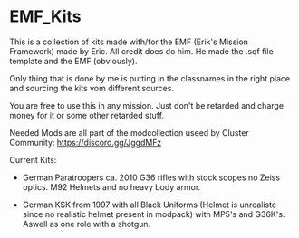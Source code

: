 # EMF_Kits
This is a collection of kits made with/for the EMF (Erik's Mission Framework) made by Eric. 
All credit does do him. He made the .sqf file template and the EMF (obviously). 

Only thing that is done by me is putting in the classnames in the right place and sourcing the kits vom different sources.

You are free to use this in any mission. Just don't be retarded and charge money for it or some other retarded stuff. 

Needed Mods are all part of the modcollection useed by Cluster Community:
https://discord.gg/JggdMFz

Current Kits:
- German Paratroopers ca. 2010
   G36 rifles with stock scopes no Zeiss optics.
   M92 Helmets and no heavy body armor. 

- German KSK from 1997 with all Black Uniforms (Helmet is unrealistc 
  since no realistic helmet present in modpack) with MP5's and G36K's. Aswell as one role with a shotgun.



